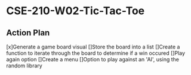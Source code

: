 # CSE-210-W02-Tic-Tac-Toe

Action Plan
-------------

[x]Generate a game board visual
[]Store the board into a list
[]Create a function to iterate through the board to determine if a win occured
[]Play again option
[]Create a menu
[]Option to play against an 'AI', using the random library